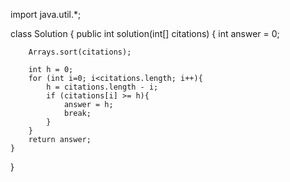 import java.util.*;

class Solution {
    public int solution(int[] citations) {
        int answer = 0;
        
        Arrays.sort(citations);
        
        int h = 0;
        for (int i=0; i<citations.length; i++){
            h = citations.length - i;
            if (citations[i] >= h){
                answer = h;
                break;
            }
        }
        return answer;
    }
}
